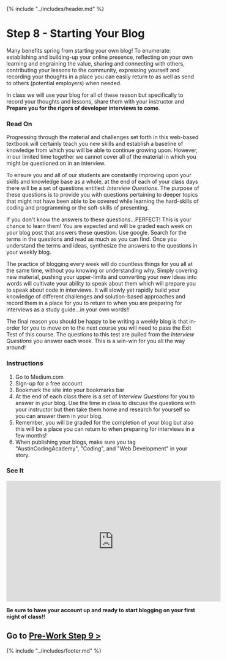 {% include "../includes/header.md" %}

# Step 8 - Starting Your Blog

<!-- This is how each subject should be introduced. Give the students structure so they know they can start trusting the process sooner!  -->

Many benefits spring from starting your own blog! To enumerate: establishing and building-up your online presence, reflecting on your own learning and engraining the value, sharing and connecting with others, contributing your lessons to the community, expressing yourself and recording your thoughts in a place you can easily return to as well as send to others (potential employers) when needed.

In class we will use your blog for all of these reason but specifically to record your thoughts and lessons, share them with your instructor and **Prepare you for the rigors of developer interviews to come**.

### Read On

<!-- Give them our writting of the subject then link to a few articles: Medium, Wikipedia, CSS-Tricks, W3S, MozillaDev, etc... that help give more perspective on the subject  -->
Progressing through the material and challenges set forth in this web-based textbook will certainly teach you new skills and establish a baseline of knowledge from which you will be able to continue growing upon. However, in our limited time together we cannot cover all of the material in which you might be questioned on in an interview.

To ensure you and all of our students are constantly improving upon your skills and knowledge base as a whole, at the end of each of your class days there will be a set of questions entitled: *Interview Questions*. The purpose of these questions is to provide you with questions pertaining to deeper topics that might not have been able to be covered while learning the hard-skills of coding and programming or the soft-skills of presenting.

If you don't know the answers to these questions...PERFECT! This is your chance to learn them! You are expected and will be graded each week on your blog post that answers these question. Use google. Search for the terms in the questions and read as much as you can find. Once you understand the terms and ideas, synthesize the answers to the questions in your weekly blog.

The practice of blogging every week will do countless things for you all at the same time, without you knowing or understanding why. Simply covering new material, pushing your upper-limits and converting your new ideas into words will cultivate your ability to speak about them which will prepare you to speak about code in interviews. It will slowly yet rapidly build your knowledge of different challenges and solution-based approaches and record them in a place for you to return to when you are preparing for interviews as a study guide...in your own words!!

The final reason you should be happy to be writing a weekly blog is that in-order for you to move on to the next course you will need to pass the Exit Test of this course. The questions to this test are pulled from the *Interview Questions* you answer each week. This is a win-win for you all the way around!

### Instructions
1. Go to Medium.com
1. Sign-up for a free account
1. Bookmark the site into your bookmarks bar
1. At the end of each class there is a set of *Interview Questions* for you to answer in your blog. Use the time in class to discuss the questions with your instructor but then take them home and research for yourself so you can answer them in your blog.
1. Remember, you will be graded for the completion of your blog but also this will be a place you can return to when preparing for interviews in a few months!
1. When publishing your blogs, make sure you tag "AustinCodingAcademy", "Coding", and "Web Development" in your story. 

### See It

<iframe width="560" height="315" src="https://www.youtube.com/embed/QPc4IvUlY6U" frameborder="0" allow="accelerometer; autoplay; encrypted-media; gyroscope; picture-in-picture" allowfullscreen></iframe>

**Be sure to have your account up and ready to start blogging on your first night of class!!**

## Go to [Pre-Work Step 9 >](09Prep.md)

{% include "../includes/footer.md" %}

